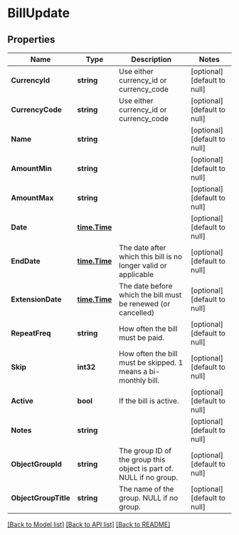 # BillUpdate

## Properties
Name | Type | Description | Notes
------------ | ------------- | ------------- | -------------
**CurrencyId** | **string** | Use either currency_id or currency_code | [optional] [default to null]
**CurrencyCode** | **string** | Use either currency_id or currency_code | [optional] [default to null]
**Name** | **string** |  | [optional] [default to null]
**AmountMin** | **string** |  | [optional] [default to null]
**AmountMax** | **string** |  | [optional] [default to null]
**Date** | [**time.Time**](time.Time.md) |  | [optional] [default to null]
**EndDate** | [**time.Time**](time.Time.md) | The date after which this bill is no longer valid or applicable | [optional] [default to null]
**ExtensionDate** | [**time.Time**](time.Time.md) | The date before which the bill must be renewed (or cancelled) | [optional] [default to null]
**RepeatFreq** | **string** | How often the bill must be paid. | [optional] [default to null]
**Skip** | **int32** | How often the bill must be skipped. 1 means a bi-monthly bill. | [optional] [default to null]
**Active** | **bool** | If the bill is active. | [optional] [default to null]
**Notes** | **string** |  | [optional] [default to null]
**ObjectGroupId** | **string** | The group ID of the group this object is part of. NULL if no group. | [optional] [default to null]
**ObjectGroupTitle** | **string** | The name of the group. NULL if no group. | [optional] [default to null]

[[Back to Model list]](../README.md#documentation-for-models) [[Back to API list]](../README.md#documentation-for-api-endpoints) [[Back to README]](../README.md)

